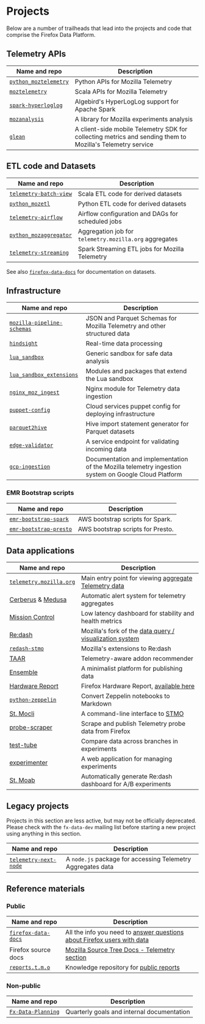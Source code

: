 # Projects

Below are a number of trailheads that lead into the projects and code that comprise the Firefox Data Platform.

## Telemetry APIs

| Name and repo                      | Description                       |
|------------------------------------|-----------------------------------|
| [`python_moztelemetry`][pymt]      | Python APIs for Mozilla Telemetry
| [`moztelemetry`][mt]               | Scala APIs for Mozilla Telemetry
| [`spark-hyperloglog`][spark_hll]   | Algebird's HyperLogLog support for Apache Spark
| [`mozanalysis`][ma]                | A library for Mozilla experiments analysis
| [`glean`][glean]                   | A client-side mobile Telemetry SDK for collecting metrics and sending them to Mozilla's Telemetry service


[pymt]: https://github.com/mozilla/python_moztelemetry
[mt]: https://github.com/mozilla/moztelemetry
[spark_hll]: https://github.com/mozilla/spark-hyperloglog
[ma]: https://github.com/mozilla/mozanalysis
[glean]: https://github.com/mozilla-mobile/android-components/tree/master/components/service/glean

## ETL code and Datasets

| Name and repo                   | Description                           |
|---------------------------------|---------------------------------------|
| [`telemetry-batch-view`][tbv]   | Scala ETL code for derived datasets
| [`python_mozetl`][pyetl]        | Python ETL code for derived datasets
| [`telemetry-airflow`][airflow]  | Airflow configuration and DAGs for scheduled jobs
| [`python_mozaggregator`][pyagg] | Aggregation job for `telemetry.mozilla.org` aggregates
| [`telemetry-streaming`][stream] | Spark Streaming ETL jobs for Mozilla Telemetry

See also [`firefox-data-docs`][docs] for documentation on datasets.

[tbv]: https://github.com/mozilla/telemetry-batch-view
[pyetl]: https://github.com/mozilla/python_mozetl
[airflow]: https://github.com/mozilla/telemetry-airflow
[pyagg]: https://github.com/mozilla/python_mozaggregator
[stream]: https://github.com/mozilla/telemetry-streaming


## Infrastructure

| Name and repo                         | Description                             |
|---------------------------------------|-----------------------------------------|
| [`mozilla-pipeline-schemas`][schemas] | JSON and Parquet Schemas for Mozilla Telemetry and other structured data
| [`hindsight`][hs]                     | Real-time data processing
| [`lua_sandbox`][lsb]                  | Generic sandbox for safe data analysis
| [`lua_sandbox_extensions`][lsbx]      | Modules and packages that extend the Lua sandbox
| [`nginx_moz_ingest`][nmi]             | Nginx module for Telemetry data ingestion
| [`puppet-config`][puppet]             | Cloud services puppet config for deploying infrastructure
| [`parquet2hive`][p2h]                 | Hive import statement generator for Parquet datasets
| [`edge-validator`][edge-validator]    | A service endpoint for validating incoming data
| [`gcp-ingestion`][gcp-ingestion]      | Documentation and implementation of the Mozilla telemetry ingestion system on Google Cloud Platform

[schemas]: https://github.com/mozilla-services/mozilla-pipeline-schemas
[hs]: https://github.com/mozilla-services/hindsight
[lsb]: https://github.com/mozilla-services/lua_sandbox
[lsbx]: https://github.com/mozilla-services/lua_sandbox_extensions
[nmi]: https://github.com/mozilla-services/nginx_moz_ingest
[puppet]: https://github.com/mozilla-services/puppet-config/tree/master/pipeline
[p2h]: https://github.com/mozilla/parquet2hive
[edge-validator]: https://github.com/mozilla-services/edge-validator
[gcp-ingestion]: https://github.com/mozilla/gcp-ingestion

### EMR Bootstrap scripts

| Name and repo                       | Description                             |
|-------------------------------------|-----------------------------------------|
| [`emr-bootstrap-spark`][eb_spark]   | AWS bootstrap scripts for Spark.
| [`emr-bootstrap-presto`][eb_presto] | AWS bootstrap scripts for Presto.

[eb_spark]: https://github.com/mozilla/emr-bootstrap-spark
[eb_presto]: https://github.com/mozilla/emr-bootstrap-presto

## Data applications

| Name and repo                     | Description                             |
|-----------------------------------|-----------------------------------------|
| [`telemetry.mozilla.org`][tmo_gh] | Main entry point for viewing [aggregate Telemetry data][tmo]
| [Cerberus][cer] & [Medusa][med]   | Automatic alert system for telemetry aggregates
| [Mission Control][mc]             | Low latency dashboard for stability and health metrics
| [Re:dash][redash]                 | Mozilla's fork of the [data query / visualization system][stmo]
| [`redash-stmo`][redashstmo]       | Mozilla's extensions to Re:dash
| [TAAR][taar]                      | Telemetry-aware addon recommender
| [Ensemble][ensemble]              | A minimalist platform for publishing data
| [Hardware Report][hwreport_gh]    | Firefox Hardware Report, [available here][hwreport]
| [`python-zeppelin`][pyzep]        | Convert Zeppelin notebooks to Markdown
| [St. Mocli][stmocli]              | A command-line interface to [STMO][stmo]
| [probe-scraper]                   | Scrape and publish Telemetry probe data from Firefox
| [test-tube]                       | Compare data across branches in experiments
| [experimenter]                    | A web application for managing experiments
| [St. Moab][stmoab]                | Automatically generate Re:dash dashboard for A/B experiments

[tmo_gh]: https://github.com/mozilla/telemetry-dashboard
[cer]: https://github.com/mozilla/cerberus
[med]: https://github.com/mozilla/medusa
[mc]: https://github.com/mozilla/missioncontrol
[redash]: https://github.com/mozilla/redash
[redashstmo]: https://github.com/mozilla/redash-stmo
[taar]: https://github.com/mozilla/taar
[ensemble]: https://github.com/mozilla/ensemble
[shield]: https://wiki.mozilla.org/index.php?title=Firefox/Shield
[tmo]: https://telemetry.mozilla.org
[stmo]: https://sql.telemetry.mozilla.org
[hwreport_gh]: https://github.com/mozilla/firefox-hardware-report
[hwreport]: https://hardware.metrics.mozilla.com/
[pyzep]: https://github.com/mozilla/python-zeppelin
[stmocli]: https://github.com/mozilla/stmocli
[probe-scraper]: https://github.com/mozilla/probe-scraper
[test-tube]: https://github.com/mozilla/firefox-test-tube
[experimenter]: https://github.com/mozilla/experimenter
[stmoab]: https://github.com/mozilla/stmoab

## Legacy projects

Projects in this section are less active, but may not be officially
deprecated. Please check with the `fx-data-dev` mailing list before
starting a new project using anything in this section.

| Name and repo                      | Description |
|------------------------------------|-------------|
| [`telemetry-next-node`][tnn]       | A `node.js` package for accessing Telemetry Aggregates data

[tnn]: https://github.com/mozilla/telemetry-next-node

## Reference materials

### Public

| Name and repo                  | Description                             |
|--------------------------------|-----------------------------------------|
| [`firefox-data-docs`][docs_gh] | All the info you need to [answer questions about Firefox users with data][docs]
| Firefox source docs            | [Mozilla Source Tree Docs - Telemetry section][fxsrcdocs]
| [`reports.t.m.o`][rtmo_gh]     | Knowledge repository for [public reports][rtmo]

[docs_gh]: https://github.com/mozilla/firefox-data-docs
[docs]: https://docs.telemetry.mozilla.org
[fxsrcdocs]: https://firefox-source-docs.mozilla.org/toolkit/components/telemetry/telemetry/
[rtmo_gh]: https://github.com/mozilla/mozilla-reports
[rtmo]: https://mozilla.report

### Non-public

| Name and repo                  | Description                             |
|--------------------------------|-----------------------------------------|
| [`Fx-Data-Planning`][planning] | Quarterly goals and internal documentation

[planning]: https://github.com/mozilla/Fx-Data-Planning
